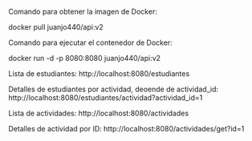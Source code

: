 Comando para obtener la imagen de Docker:

docker pull juanjo440/api:v2

Comando para ejecutar el contenedor de Docker:

docker run -d -p 8080:8080 juanjo440/api:v2

Lista de estudiantes:
http://localhost:8080/estudiantes

Detalles de estudiantes por actividad, deoende de actividad_id:
http://localhost:8080/estudiantes/actividad?actividad_id=1

Lista de actividades:
http://localhost:8080/actividades

Detalles de actividad por ID:
http://localhost:8080/actividades/get?id=1

